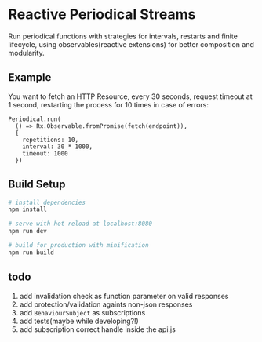 Reactive Periodical Streams
===========================

Run periodical functions with strategies for intervals, restarts and finite lifecycle,
using observables(reactive extensions) for better composition and modularity.

## Example

You want to fetch an HTTP Resource, every 30 seconds, request timeout at 1 second, restarting the process for 10 times
in case of errors:

    Periodical.run(
      () => Rx.Observable.fromPromise(fetch(endpoint)),
      {
        repetitions: 10,
        interval: 30 * 1000,
        timeout: 1000
      })

## Build Setup

``` bash
# install dependencies
npm install

# serve with hot reload at localhost:8080
npm run dev

# build for production with minification
npm run build
```

## todo
1. add invalidation check as function parameter on valid responses
2. add protection/validation againts non-json responses
3. add `BehaviourSubject` as subscriptions
4. add tests(maybe while developing?!) 
5. add subscription correct handle inside the api.js
